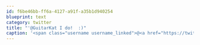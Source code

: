 ```yaml
---
id: f6be46bb-ff6a-4127-a91f-a35b1d940254
blueprint: text
category: twitter
title: "'@GuitarKat I do!  :)"
caption: '<span class="username username_linked">@<a href="https://twitter.com/GuitarKat" title="Kat">GuitarKat</a></span> I do!  :)'
---
```

